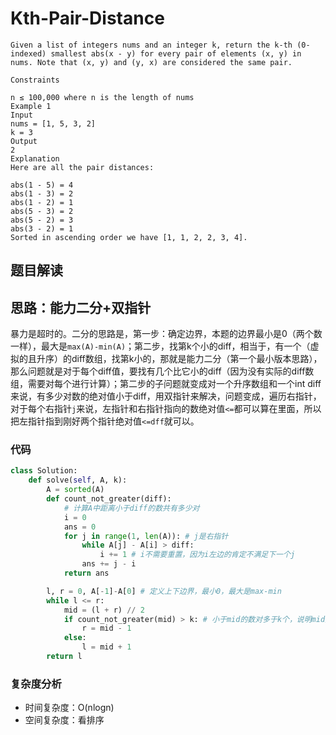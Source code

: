 # **Kth-Pair-Distance**

~~~typora
Given a list of integers nums and an integer k, return the k-th (0-indexed) smallest abs(x - y) for every pair of elements (x, y) in nums. Note that (x, y) and (y, x) are considered the same pair.

Constraints

n ≤ 100,000 where n is the length of nums
Example 1
Input
nums = [1, 5, 3, 2]
k = 3
Output
2
Explanation
Here are all the pair distances:

abs(1 - 5) = 4
abs(1 - 3) = 2
abs(1 - 2) = 1
abs(5 - 3) = 2
abs(5 - 2) = 3
abs(3 - 2) = 1
Sorted in ascending order we have [1, 1, 2, 2, 3, 4].
~~~

## 题目解读



## 思路：能力二分+双指针

暴力是超时的。二分的思路是，第一步：确定边界，本题的边界最小是0（两个数一样），最大是`max(A)-min(A)`；第二步，找第k个小的diff，相当于，有一个（虚拟的且升序）的diff数组，找第k小的，那就是能力二分（第一个最小版本思路），那么问题就是对于每个diff值，要找有几个比它小的diff（因为没有实际的diff数组，需要对每个进行计算）；第二步的子问题就变成对一个升序数组和一个int diff来说，有多少对数的绝对值小于diff，用双指针来解决，问题变成，遍历右指针，对于每个右指针`j`来说，左指针和右指针指向的数绝对值`<=`都可以算在里面，所以把左指针指到刚好两个指针绝对值`<=dff`就可以。

### 代码

~~~python
class Solution:
    def solve(self, A, k):
        A = sorted(A)
        def count_not_greater(diff):
            # 计算A中距离小于diff的数共有多少对
            i = 0
            ans = 0
            for j in range(1, len(A)): # j是右指针
                while A[j] - A[i] > diff:
                    i += 1 # i不需要重置，因为i左边的肯定不满足下一个j
                ans += j - i
            return ans

        l, r = 0, A[-1]-A[0] # 定义上下边界，最小0，最大是max-min
        while l <= r:
            mid = (l + r) // 2
            if count_not_greater(mid) > k: # 小于mid的数对多于k个，说明mid大了
                r = mid - 1
            else:
                l = mid + 1
        return l

~~~

### 复杂度分析

- 时间复杂度：O(nlogn) 
- 空间复杂度：看排序

